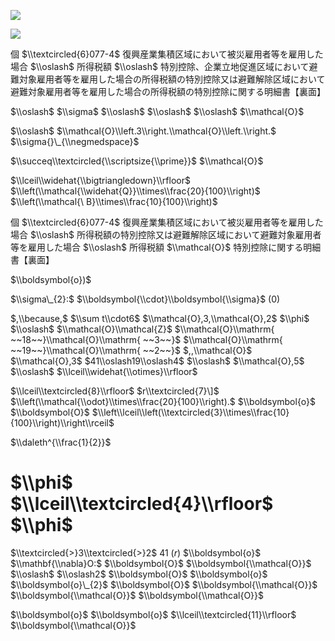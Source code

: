 ![](https://www.nta.go.jp/tmp/3c41a020-a09d-4626-9526-fdeceadb4cee/images/b325b053dfa714d3e9582c9e2dcffdf89e84465d4d1916d3ccb01c5d796efc06.jpg)

![](https://www.nta.go.jp/tmp/3c41a020-a09d-4626-9526-fdeceadb4cee/images/e5f17c14c15a9e81bdf4cfa413bda80d8ad21f435a157c1d1974b8ec90b94d50.jpg)

個 $\\textcircled{6}077-4$ 復興産業集積区域において被災雇用者等を雇用した場合 $\\oslash$ 所得税額 $\\oslash$ 特別控除、企業立地促進区域において避難対象雇用者等を雇用した場合の所得税額の特別控除又は避難解除区域において避難対象雇用者等を雇用した場合の所得税額の特別控除に関する明細書【裏面】

$\\oslash$ $\\sigma$ $\\oslash$ $\\oslash$ $\\oslash$ $\\mathcal{O}$

$\\oslash$ $\\mathcal{O}\\left.3\\right.\\mathcal{O}\\left.\\right.$ $\\sigma{}\_{\\negmedspace}$

$\\succeq\\textcircled{\\scriptsize{\\prime}}$ $\\mathcal{O}$

$\\lceil\\widehat{\\bigtriangledown}\\rfloor$ $\\left(\\mathcal{\\widehat{Q}}\\times\\frac{20}{100}\\right)$ $\\left(\\mathcal{\ B}\\times\\frac{10}{100}\\right)$

個 $\\textcircled{6}077-4$ 復興産業集積区域において被災雇用者等を雇用した場合 $\\oslash$ 所得税額の特別控除又は避難解除区域において避難対象雇用者等を雇用した場合 $\\oslash$ 所得税額 $\\mathcal{O}$ 特別控除に関する明細書【裏面】

$\\boldsymbol{o})$

$\\sigma\_{2}:$ $\\boldsymbol{\\cdot}\\boldsymbol{\\sigma}$ $(0)$

$,\\because,$ $\\sum t\\cdot6$ $\\mathcal{O},3,\\mathcal{O},2$ $\\phi$ $\\oslash$ $\\mathcal{O}\\mathcal{Z}$ $\\mathcal{O}\\mathrm{ ~~18~~}\\mathcal{O}\\mathrm{ ~~3~~}$ $\\mathcal{O}\\mathrm{ ~~19~~}\\mathcal{O}\\mathrm{ ~~2~~}$ $,,\\mathcal{O}$ $\\mathcal{O},3$ $41\\oslash19\\oslash4$ $\\oslash$ $\\mathcal{O},5$ $\\oslash$ $\\lceil\\widehat{\\otimes}\\rfloor$

$\\lceil\\textcircled{8}\\rfloor$ $r\\textcircled{7}\]$ $\\left(\\mathcal{\\odot}\\times\\frac{20}{100}\\right).$ $\\boldsymbol{o}$ $\\boldsymbol{O}$ $\\left\\lceil\\left(\\textcircled{3}\\times\\frac{10}{100}\\right)\\right\\rceil$

$\\daleth^{\\frac{1}{2}}$

# $\\phi$ $\\lceil\\textcircled{4}\\rfloor$ $\\phi$

$\\textcircled{>}3\\textcircled{>}2$ $41\ (r)$ $\\boldsymbol{o}$ $\\mathbf{\\nabla}O:$ $\\boldsymbol{O}$ $\\boldsymbol{\\mathcal{O}}$ $\\oslash$ $\\oslash2$ $\\boldsymbol{O}$ $\\boldsymbol{o}$ $\\boldsymbol{o}\_{2}$ $\\boldsymbol{O}$ $\\boldsymbol{\\mathcal{O}}$ $\\boldsymbol{\\mathcal{O}}$ $\\boldsymbol{\\mathcal{O}}$

$\\boldsymbol{o}$ $\\boldsymbol{o}$ $\\lceil\\textcircled{11}\\rfloor$ $\\boldsymbol{\\mathcal{O}}$